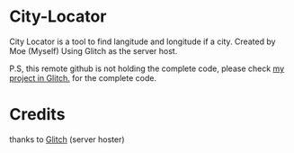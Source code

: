 # City-Locator
City Locator is a tool to find langitude and longitude if a city.
Created by Moe (Myself) Using Glitch as the server host.

P.S, this remote github is not holding the complete code, please check <a href="glitch.com/edit/#!/city-locator">my project in Glitch.</a> for the complete code.
# Credits
thanks to <a href="https://glitch.com/">Glitch</a> (server hoster)
